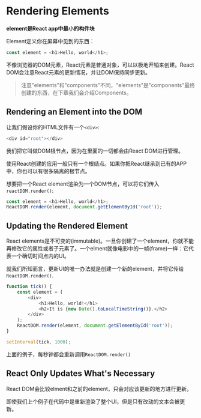 # Rendering Elements

**element是React app中最小的构件块**

Element定义你在屏幕中见到的东西：

```javascript
const element = <h1>Hello, world</h1>;
```

不像浏览器的DOM元素，React元素是普通对象，可以以极地开销来创建。React DOM会注意React元素的更新情况，并让DOM保持同步更新。

> 注意"elements"和"components"不同，"elements"是"components"最终创建的东西，在下章我们会介绍Components。

## Rendering an Element into the DOM

让我们假设你的HTML文件有一个`<div>`:

```javascript
<div id="root"></div>
```

我们把它叫做DOM根节点，因为在里面的一切都会由React DOM进行管理。

使用React创建的应用一般只有一个根结点。如果你把React继承到已有的APP中，你也可以有很多隔离的根节点。

想要把一个React element渲染为一个DOM节点，可以将它们传入`reactDOM.render()`:

```javascript
const element = <h1>Hello, world</h1>;
ReactDOM.render(element, document.getElementById('root'));
```

## Updating the Rendered Element

React elements是不可变的(immutable)。一旦你创建了一个element，你就不能再修改它的属性或者子元素了。一个elment就像电影中的一帧(frame)一样：它代表一个确切时间点内的UI。

就我们所知而言，更新UI的唯一办法就是创建一个新的element，并将它传给`ReactDOM.render()`.

```javascript
function tick() {
    const element = (
        <div>
            <h1>Hello, world!</h1>
            <h2>It is {new Date().toLocalTimeString()}.</h2>
        </div>
    );
    ReactDOM.render(element, document.getElementById('root'));
}

setInterval(tick, 1000);
```

上面的例子，每秒钟都会重新调用`ReactDOM.render()`

## React Only Updates What's Necessary

React DOM会比较elment和之前的element，只会对应该更新的地方进行更新。

即使我们上个例子在代码中是重新渲染了整个UI，但是只有改动的文本会被更新。

